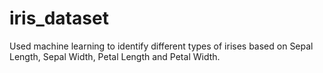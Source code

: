 # iris_dataset
Used machine learning to identify different types of irises based on Sepal Length, Sepal Width, Petal Length and Petal Width.
